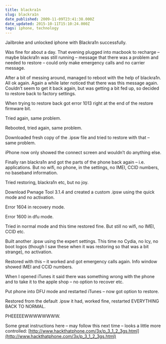 ```yaml
---
title: blackra1n
slug: blackra1n
date_published: 2009-11-09T23:41:38.000Z
date_updated: 2015-10-11T15:10:24.000Z
tags: iphone, technology
---
```


Jailbroke and unlocked iphone with Blackra1n successfully.

Was fine for about a day. That evening plugged into macbook to recharge – maybe blackra1n was still running – message that there was a problem and needed to restore – could only make emergency calls and no carrier message.

After a bit of messing around, managed to reboot with the help of blackra1n. All ok again. Again a while later noticed that there was this message again. Couldn’t seem to get it back again, but was getting a bit fed up, so decided to restore back to factory settings.

When trying to restore back got error 1013 right at the end of the restore firmware bit.

Tried again, same problem.

Rebooted, tried again, same problem.

Downloaded fresh copy of the .ipsw file and tried to restore with that – same problem.

iPhone now only showed the connect screen and wouldn’t do anything else.

Finally ran blackra1n and got the parts of the phone back again – i.e. applications. But no wifi, no phone, in the settings, no IMEI, CCID numbers, no baseband information.

Tried restoring, blackra1n etc, but no joy.

Download Pwnage Tool 3.1.4 and created a custom .ipsw using the quick mode and no activation.

Error 1604 in recovery mode.

Error 1600 in dfu mode.

Tried in normal mode and this time restored fine. But still no wifi, no IMEI, CCID etc.

Built another .ipsw using the expert settings. This time no Cydia, no Icy, no boot logos (though I saw these when it was restoring so that was a bit strange), no activation.

Restored with this – it worked and got emergency calls again. Info window showed IMEI and CCID numbers.

When I opened iTunes it said there was something wrong with the phone and to take it to the apple shop – no option to recover etc.

Put phone into DFU mode and restarted iTunes – now got option to restore.

Restored from the default .ipsw it had, worked fine, restarted EVERYTHING BACK TO NORMAL.

PHEEEEEWWWWWWWW.

Some great instructions here – may follow this next time – looks a little more controlled:
[http://www.hackthatphone.com/3x/p_3_1_2_3gs.html](http://www.hackthatphone.com/3x/p_3_1_2_3gs.html)
